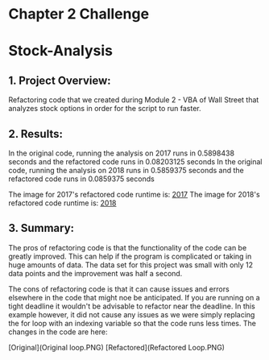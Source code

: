# Chapter 2 Challenge 

# Stock-Analysis

## 1. Project Overview:

Refactoring code that we created during Module 2 - VBA of Wall Street that analyzes stock options in order for the script to run faster. 

## 2. Results:

In the original code, running the analysis on 2017 runs in 0.5898438 seconds and the refactored code runs in 0.08203125 seconds
In the original code, running the analysis on 2018 runs in 0.5859375 seconds and the refactored code runs in 0.0859375 seconds

The image for 2017's refactored code runtime is: [2017](VBA_Challenge_2017.PNG)
The image for 2018's refactored code runtime is: [2018](VBA_Challenge_2018.PNG)

## 3. Summary:

The pros of refactoring code is that the functionality of the code can be greatly improved. This can help if the program is complicated or taking in huge amounts of data.
The data set for this project was small with only 12 data points and the improvement was half a second.

The cons of refactoring code is that it can cause issues and errors elsewhere in the code that might noe be anticipated. If you are running on a tight deadline it wouldn't be 
advisable to refactor near the deadline. In this example however, it did not cause any issues as we were simply replacing the for loop with an indexing variable so that the code
runs less times. The changes in the code are here:

[Original](Original loop.PNG)
[Refactored](Refactored Loop.PNG)
